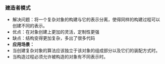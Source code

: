 ### 建造者模式
* 解决问题：将一个复杂对象的构建与它的表示分离，使得同样的构建过程可以创建不同的表示。
* 优点：在对象创建上更加的灵活，定制性更强
* 缺点：结构变得更加复杂，多出了很多代码
* **应用场景：**
* 当创建复杂对象的算法应该独立于该对象的组成部分以及它们的装配方式时。
* 当构造过程必须允许被构造的对象有不同表示时。